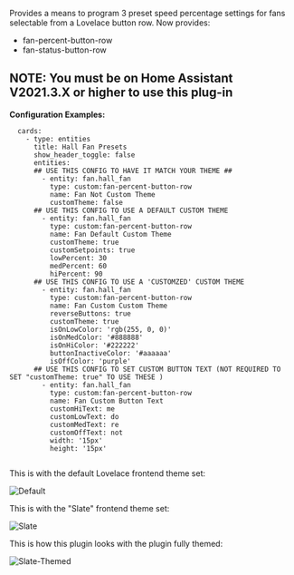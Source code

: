 Provides a means to program 3 preset speed percentage settings for fans selectable from a Lovelace button row.
Now provides:
* fan-percent-button-row
* fan-status-button-row

## NOTE: You must be on Home Assistant V2021.3.X or higher to use this plug-in

<b>Configuration Examples:</b>
    
  ```
    cards:
      - type: entities
        title: Hall Fan Presets
        show_header_toggle: false
        entities:
        ## USE THIS CONFIG TO HAVE IT MATCH YOUR THEME ##
          - entity: fan.hall_fan
            type: custom:fan-percent-button-row
            name: Fan Not Custom Theme
            customTheme: false
        ## USE THIS CONFIG TO USE A DEFAULT CUSTOM THEME
          - entity: fan.hall_fan
            type: custom:fan-percent-button-row
            name: Fan Default Custom Theme
            customTheme: true
            customSetpoints: true
            lowPercent: 30
            medPercent: 60
            hiPercent: 90
        ## USE THIS CONFIG TO USE A 'CUSTOMZED' CUSTOM THEME
          - entity: fan.hall_fan
            type: custom:fan-percent-button-row
            name: Fan Custom Custom Theme
            reverseButtons: true
            customTheme: true
            isOnLowColor: 'rgb(255, 0, 0)'
            isOnMedColor: '#888888'
            isOnHiColor: '#222222'
            buttonInactiveColor: '#aaaaaa'
            isOffColor: 'purple'
        ## USE THIS CONFIG TO SET CUSTOM BUTTON TEXT (NOT REQUIRED TO SET "customTheme: true" TO USE THESE )
          - entity: fan.hall_fan
            type: custom:fan-percent-button-row
            name: Fan Custom Button Text
            customHiText: me
            customLowText: do
            customMedText: re
            customOffText: not
            width: '15px'
            height: '15px'
            
  ```

This is with the default Lovelace frontend theme set:

![Default](images/fan_percent_default.jpg)

This is with the "Slate" frontend theme set:

![Slate](images/fan_percent_default_2.jpg)

This is how this plugin looks with the plugin fully themed:

![Slate-Themed](images/fan_percent_themed.jpg)

